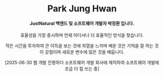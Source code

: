 <div align="center">
  
# Park Jung Hwan

#### JustNatural 백엔드 및 소프트웨어 개발자 박정환 입니다.

효율성을 가장 중시하며 언제 어디서나 더 효율적인 방식을 찾습니다.

작은 시간을 투자하여 큰 이득을 보는 것에 희열을 느끼며 배운 것은 기억을 잘 하는 것이 강점이며 새로운 변수에 많은 것을 배웁니다.

[2025-06-30 웹 개발 진행하다 소프트웨어 개발 회사에 재직하여 소프트웨어 개발에 조금 더 힘 쓰는 중]

</div>


